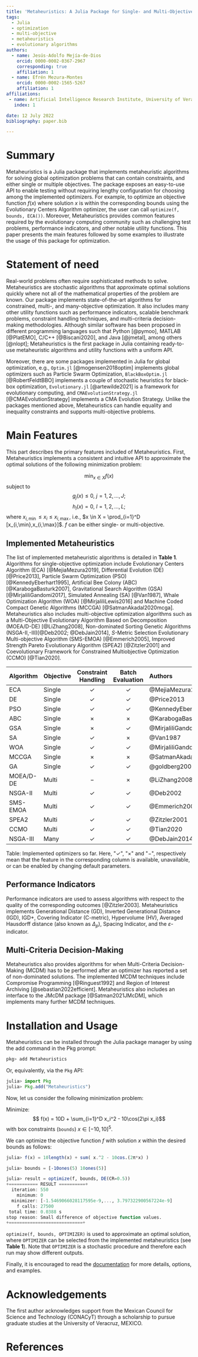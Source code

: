 ```yaml
---
title: 'Metaheuristics: A Julia Package for Single- and Multi-Objective Optimization'
tags:
  - Julia
  - optimization
  - multi-objective
  - metaheuristics
  - evolutionary algorithms
authors:
  - name: Jesús-Adolfo Mejía-de-Dios
    orcid: 0000-0002-0367-2967
    corresponding: true
    affiliation: 1
  - name: Efrén Mezura-Montes
    orcid: 0000-0002-1565-5267 
    affiliation: 1
affiliations:
 - name: Artificial Intelligence Research Institute, University of Veracruz, MEXICO
   index: 1

date: 12 July 2022
bibliography: paper.bib

---
```


# Summary

Metaheuristics is a Julia package that implements metaheuristic algorithms for solving global optimization problems that can contain constraints, and either single or multiple objectives.
The package exposes an easy-to-use API to enable testing without requiring lengthy configuration for choosing among the implemented optimizers. For example, to optimize an objective function $f(x)$ where solution $x$ is within the corresponding bounds using the Evolutionary Centers Algorithm optimizer, the user can call `optimize(f, bounds, ECA())`.
Moreover, Metaheuristics provides common features required by the evolutionary computing community such as challenging test problems, performance indicators, and other notable utility functions.
This paper presents the main features followed by some examples to illustrate the usage of this package for optimization.


# Statement of need

Real-world problems often require sophisticated methods to solve.
Metaheuristics are stochastic algorithms that approximate optimal solutions quickly where not all of the mathematical properties of the problem are known.
Our package implements state-of-the-art algorithms for constrained, multi-, and many-objective optimization.
It also includes many other utility functions such as performance indicators, scalable benchmark problems, constraint handling techniques, and multi-criteria decision-making methodologies.
Although similar software has been proposed in different programming languages such that Python [@pymoo], MATLAB [@PlatEMO], C/C++ [@Biscani2020], and Java [@jmetal], among others [@nlopt];
Metaheuristics is the first package in Julia containing ready-to-use metaheuristic algorithms and utility functions with a uniform API.

Moreover, there are some packages implemented in Julia for global optimization, e.g., `Optim.jl` [@mogensen2018optim] implements global optimizers such as Particle Swarm Optimization, `BlackBoxOptim.jl` [@RobertFeldtBBO] implements a couple of stochastic heuristics for black-box optimization, `Evolutionary.jl` [@artewilde2021] is a framework for evolutionary computing, and `CMAEvolutionStrategy.jl` [@CMAEvolutionStrategy] implements a CMA Evolution Strategy. Unlike the packages mentioned above, Metaheuristics can handle equality and inequality constraints and supports multi-objective problems.

# Main Features

This part describes the primary features included of Metaheuristics.
First, Metaheuristics implements a consistent and intuitive API to approximate the optimal solutions of the following minimization problem:

$$\min_{x\in X} f(x)$$
subject to
$$
g_j(x)  \leq 0,\ j = 1,2,\ldots,J;
$$
$$
h_l(x)  = 0,\ l = 1,2,\ldots,L;
$$
where $x_{i,\min} \leq x_i \leq x_{i,\max}$, i.e., $x \in X = \prod_{i=1}^D [x_{i,\min},x_{i,\max}]$.
$f$ can be either single- or multi-objective.

## Implemented Metaheuristics

The list of implemented metaheuristic algorithms is detailed in **Table 1**.
Algorithms for single-objective optimization include Evolutionary Centers Algorithm (ECA) [@MejiaMezura2019], Differential Evolution (DE) [@Price2013], Particle Swarm Optimization (PSO) [@KennedyEberhart1995], Artificial Bee Colony (ABC) [@KarabogaBasturk2007], Gravitational Search Algorithm (GSA) [@MirjaliliGandomi2017], Simulated Annealing (SA) [@Van1987], Whale Optimization Algorithm (WOA) [@MirjaliliLewis2016] and Machine Coded Compact Genetic Algorithms (MCCGA) [@SatmanAkadal2020mcga].
Metaheuristics also includes multi-objective optimization algorithms such as a Multi-Objective Evolutionary Algorithm Based on Decomposition (MOEA/D-DE) [@LiZhang2008], Non-dominated Sorting Genetic Algorithms (NSGA-II,-III)[@Deb2002; @DebJain2014], $S$-Metric Selection Evolutionary Multi-objective Algorithm  (SMS-EMOA) [@Emmerich2005], Improved Strength Pareto Evolutionary Algorithm (SPEA2) [@Zitzler2001] and Coevolutionary Framework for Constrained Multiobjective Optimization (CCMO) [@Tian2020].

| Algorithm | Objective  | Constraint Handling |  Batch Evaluation     | Authors         |
|---------------|:--------|:----------:|:------------:|:---------------------------|
| ECA       |  Single | $\checkmark$ | $\checkmark$ |  @MejiaMezura2019  |
| DE        |  Single | $\checkmark$ | $\checkmark$ |  @Price2013  |
| PSO       |  Single | $\checkmark$ | $\checkmark$ |  @KennedyEberhart1995  |
| ABC       |  Single | $\times$     | $\times$     |  @KarabogaBasturk2007  |
| GSA       |  Single | $\times$     | $\checkmark$ |  @MirjaliliGandomi2017   |
| SA        |  Single | $\checkmark$ | $\times$     |  @Van1987   |
| WOA       |  Single | $\checkmark$ | $\checkmark$ |  @MirjaliliGandomi2017   |
| MCCGA     |  Single | $\times$     | $\times$     |  @SatmanAkadal2020mcga   |
| GA        |  Single | $\checkmark$ | $\checkmark$ |  @goldberg2002design   |
| MOEA/D-DE |  Multi  | $-$          | $\times$     |  @LiZhang2008   |
| NSGA-II   |  Multi  | $\checkmark$ | $\checkmark$ |  @Deb2002   |
| SMS-EMOA  |  Multi  | $\checkmark$ | $\checkmark$ |  @Emmerich2005   |
| SPEA2     |  Multi  | $\checkmark$ | $\checkmark$ |  @Zitzler2001   |
| CCMO      |  Multi  | $\checkmark$ | $\checkmark$ |  @Tian2020   |
| NSGA-III  |  Many   | $\checkmark$ | $\checkmark$ |  @DebJain2014   |

Table: Implemented optimizers so far. Here, "$\checkmark$", "$\times$" and "$-$", respectively mean that
the feature in the corresponding column is available, unavailable, or can be enabled by changing default parameters.

## Performance Indicators

Performance indicators are used to assess algorithms with respect to the quality of the corresponding outcomes [@Zitzler2003].
Metaheuristics implements Generational Distance (GD), Inverted Generational Distance (IGD), IGD+, Covering Indicator (C-metric),
Hypervolume (HV), Averaged Hausdorff distance (also known as $\Delta_p$), Spacing Indicator, and the $\varepsilon$-indicator.

## Multi-Criteria Decision-Making

Metaheuristics also provides algorithms for when Multi-Criteria Decision-Making (MCDM) has to be performed after an optimizer has reported a set of non-dominated solutions. The implemented MCDM techniques include Compromise Programming [@Ringuest1992] and Region of Interest Archiving [@sebastian2022efficient].
Metaheuristics also includes an interface to the JMcDM package [@Satman2021JMcDM], which implements many further MCDM techniques.

# Installation and Usage

Metaheuristics can be installed through the Julia package manager by using the add command in the Pkg prompt:

```julia
pkg> add Metaheuristics
```
Or, equivalently, via the `Pkg` API:
```julia
julia> import Pkg
julia> Pkg.add("Metaheuristics")
```

Now, let us consider the following minimization problem:

Minimize:
$$ f(x) = 10D + \sum_{i=1}^D x_i^2 - 10\cos(2\pi x_i)$$
with box constraints (`bounds`) $x\in [-10, 10]^5$.

We can optimize the objective function $f$ with solution $x$ within the desired bounds as follows:

```julia
julia> f(x) = 10length(x) + sum( x.^2 - 10cos.(2π*x) )

julia> bounds = [-10ones(5) 10ones(5)]

julia> result = optimize(f, bounds, DE(CR=0.5))
+=========== RESULT ==========+
  iteration: 550
    minimum: 0
  minimizer: [-1.5469066028117595e-9,..., 3.797322900567224e-9]
    f calls: 27500
 total time: 0.0388 s
stop reason: Small difference of objective function values.
+============================+
```

`optimize(f, bounds, OPTIMIZER)` is used to approximate an optimal solution, where `OPTIMIZER` can be selected from the implemented metaheuristics (see **Table 1**). Note that `OPTIMIZER` is a stochastic procedure and therefore each run may show different outputs. 

Finally, it is encouraged to read the [documentation](https://jmejia8.github.io/Metaheuristics.jl/stable/) for more details, options, and examples.

# Acknowledgements

The first author acknowledges support from the Mexican Council for Science and Technology (CONACyT) through a scholarship to pursue graduate studies at the University of Veracruz, MEXICO.

# References
